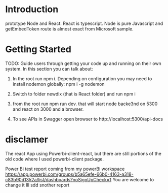 # Introduction 
prototype Node and React.
React is typescript.  Node is pure Javascript and getEmbedToken route is almost exact from Microsoft sample.

# Getting Started
TODO: Guide users through getting your code up and running on their own system. In this section you can talk about:
1.	In the root run npm i.  Depending on configuration you may need to install nodemon globally: npm i -g nodemon
2.	Switch to folder newdlx (that is React folder) and run npm i
3.	from the root run npm run dev. that will start node backe3nd on 5300 and react on 3000 and a browser.

4. To see APIs in Swagger open browser to http://localhost:5300/api-docs 
# disclamer 
The react App using Powerbi-client-react, but there are still portions of the old code where I used powerbi-client package.

Power Bi test report coming from my powerBi workspace https://app.powerbi.com/groups/b5a65efe-66b0-4163-a318-c83b90d1352a/list/dashboards?noSignUpCheck=1
You are welcome to change it
Ill sdd snother report
